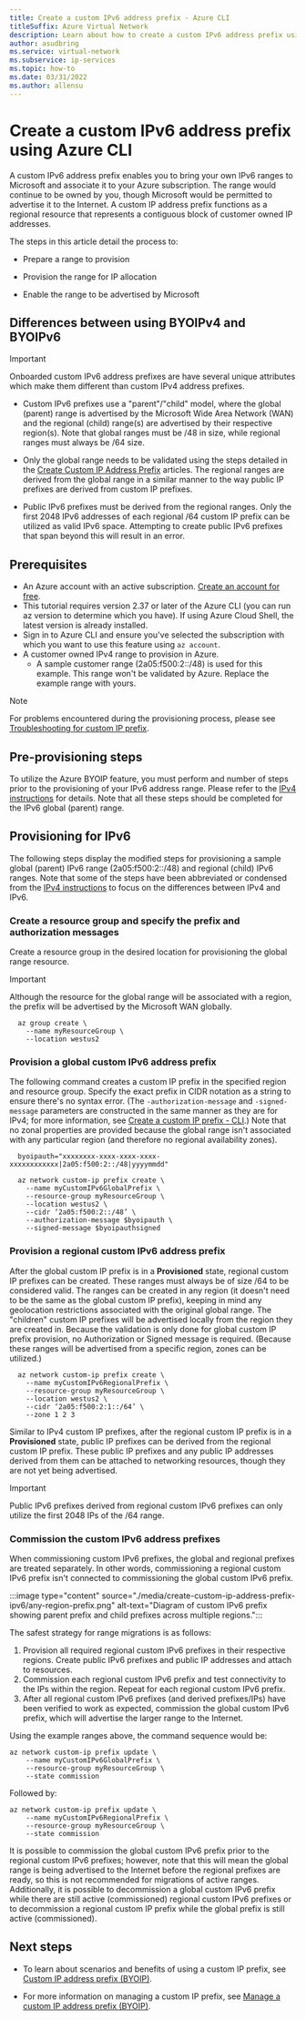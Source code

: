 ```yaml
---
title: Create a custom IPv6 address prefix - Azure CLI
titleSuffix: Azure Virtual Network
description: Learn about how to create a custom IPv6 address prefix using Azure CLI
author: asudbring
ms.service: virtual-network
ms.subservice: ip-services
ms.topic: how-to
ms.date: 03/31/2022
ms.author: allensu
---
```

# Create a custom IPv6 address prefix using Azure CLI

A custom IPv6 address prefix enables you to bring your own IPv6 ranges to Microsoft and associate it to your Azure subscription. The range would continue to be owned by you, though Microsoft would be permitted to advertise it to the Internet. A custom IP address prefix functions as a regional resource that represents a contiguous block of customer owned IP addresses.

The steps in this article detail the process to:

* Prepare a range to provision

* Provision the range for IP allocation

* Enable the range to be advertised by Microsoft

## Differences between using BYOIPv4 and BYOIPv6

> [!IMPORTANT]
> Onboarded custom IPv6 address prefixes are have several unique attributes which make them different than custom IPv4 address prefixes.

* Custom IPv6 prefixes use a "parent"/"child" model, where the global (parent) range is advertised by the Microsoft Wide Area Network (WAN) and the regional (child) range(s) are advertised by their respective region(s).  Note that global ranges must be /48 in size, while regional ranges must always be /64 size.

* Only the global range needs to be validated using the steps detailed in the [Create Custom IP Address Prefix](create-custom-ip-address-prefix-portal.md) articles.  The regional ranges are derived from the global range in a similar manner to the way public IP prefixes are derived from custom IP prefixes.

* Public IPv6 prefixes must be derived from the regional ranges.  Only the first 2048 IPv6 addresses of each regional /64 custom IP prefix can be utilized as valid IPv6 space.  Attempting to create public IPv6 prefixes that span beyond this will result in an error.

## Prerequisites

- An Azure account with an active subscription. [Create an account for free](https://azure.microsoft.com/free/?WT.mc_id=A261C142F).
- This tutorial requires version 2.37 or later of the Azure CLI (you can run az version to determine which you have). If using Azure Cloud Shell, the latest version is already installed.
- Sign in to Azure CLI and ensure you've selected the subscription with which you want to use this feature using `az account`.
- A customer owned IPv4 range to provision in Azure.
    - A sample customer range (2a05:f500:2::/48) is used for this example. This range won't be validated by Azure. Replace the example range with yours.

> [!NOTE]
> For problems encountered during the provisioning process, please see [Troubleshooting for custom IP prefix](manage-custom-ip-address-prefix.md#troubleshooting-and-faqs).

## Pre-provisioning steps

To utilize the Azure BYOIP feature, you must perform and number of steps prior to the provisioning of your IPv6 address range.  Please refer to the [IPv4 instructions](create-custom-ip-address-prefix-cli.md#pre-provisioning-steps) for details.  Note that all these steps should be completed for the IPv6 global (parent) range.

## Provisioning for IPv6

The following steps display the modified steps for provisioning a sample global (parent) IPv6 range (2a05:f500:2::/48) and regional (child) IPv6 ranges.  Note that some of the steps have been abbreviated or condensed from the [IPv4 instructions](create-custom-ip-address-prefix-cli.md) to focus on the differences between IPv4 and IPv6.

### Create a resource group and specify the prefix and authorization messages

Create a resource group in the desired location for provisioning the global range resource.

> [!IMPORTANT]
> Although the resource for the global range will be associated with a region, the prefix will be advertised by the Microsoft WAN globally.

```azurecli-interactive
  az group create \
    --name myResourceGroup \
    --location westus2
```

### Provision a global custom IPv6 address prefix

The following command creates a custom IP prefix in the specified region and resource group. Specify the exact prefix in CIDR notation as a string to ensure there's no syntax error. (The `-authorization-message` and `-signed-message` parameters are constructed in the same manner as they are for IPv4; for more information, see [Create a custom IP prefix - CLI](create-custom-ip-address-prefix-cli.md).)  Note that no zonal properties are provided because the global range isn't associated with any particular region (and therefore no regional availability zones).

```azurecli-interactive
  byoipauth="xxxxxxxx-xxxx-xxxx-xxxx-xxxxxxxxxxxx|2a05:f500:2::/48|yyyymmdd"
  
  az network custom-ip prefix create \
    --name myCustomIPv6GlobalPrefix \
    --resource-group myResourceGroup \
    --location westus2 \
    --cidr ‘2a05:f500:2::/48’ \
    --authorization-message $byoipauth \
    --signed-message $byoipauthsigned
```

### Provision a regional custom IPv6 address prefix

After the global custom IP prefix is in a **Provisioned** state, regional custom IP prefixes can be created.  These ranges must always be of size /64 to be considered valid.  The ranges can be created in any region (it doesn't need to be the same as the global custom IP prefix), keeping in mind any geolocation restrictions associated with the original global range.  The "children" custom IP prefixes will be advertised locally from the region they are created in.  Because the validation is only done for global custom IP prefix provision, no Authorization or Signed message is required.  (Because these ranges will be advertised from a specific region, zones can be utilized.)

```azurecli-interactive
  az network custom-ip prefix create \
    --name myCustomIPv6RegionalPrefix \
    --resource-group myResourceGroup \
    --location westus2 \
    --cidr ‘2a05:f500:2:1::/64’ \
    --zone 1 2 3
```

Similar to IPv4 custom IP prefixes, after the regional custom IP prefix is in a **Provisioned** state, public IP prefixes can be derived from the regional custom IP prefix.  These public IP prefixes and any public IP addresses derived from them can be attached to networking resources, though they are not yet being advertised.

> [!IMPORTANT]
> Public IPv6 prefixes derived from regional custom IPv6 prefixes can only utilize the first 2048 IPs of the /64 range.

### Commission the custom IPv6 address prefixes

When commissioning custom IPv6 prefixes, the global and regional prefixes are treated separately.  In other words, commissioning a regional custom IPv6 prefix isn't connected to commissioning the global custom IPv6 prefix.

:::image type="content" source="./media/create-custom-ip-address-prefix-ipv6/any-region-prefix.png" alt-text="Diagram of custom IPv6 prefix showing parent prefix and child prefixes across multiple regions.":::

The safest strategy for range migrations is as follows:
1. Provision all required regional custom IPv6 prefixes in their respective regions.  Create public IPv6 prefixes and public IP addresses and attach to resources.
2. Commission each regional custom IPv6 prefix and test connectivity to the IPs within the region.  Repeat for each regional custom IPv6 prefix.
3. After all regional custom IPv6 prefixes (and derived prefixes/IPs) have been verified to work as expected, commission the global custom IPv6 prefix, which will advertise the larger range to the Internet.

Using the example ranges above, the command sequence would be:

```azurecli-interactive
az network custom-ip prefix update \
    --name myCustomIPv6GlobalPrefix \
    --resource-group myResourceGroup \
    --state commission 
```

Followed by:

```azurecli-interactive
az network custom-ip prefix update \
    --name myCustomIPv6RegionalPrefix \
    --resource-group myResourceGroup \
    --state commission 
```

It is possible to commission the global custom IPv6 prefix prior to the regional custom IPv6 prefixes; however, note that this will mean the global range is being advertised to the Internet before the regional prefixes are ready, so this is not recommended for migrations of active ranges.  Additionally, it is possible to decommission a global custom IPv6 prefix while there are still active (commissioned) regional custom IPv6 prefixes or to decommission a regional custom IP prefix while the global prefix is still active (commissioned).

## Next steps

- To learn about scenarios and benefits of using a custom IP prefix, see [Custom IP address prefix (BYOIP)](custom-ip-address-prefix.md).

- For more information on managing a custom IP prefix, see [Manage a custom IP address prefix (BYOIP)](manage-custom-ip-address-prefix.md).
